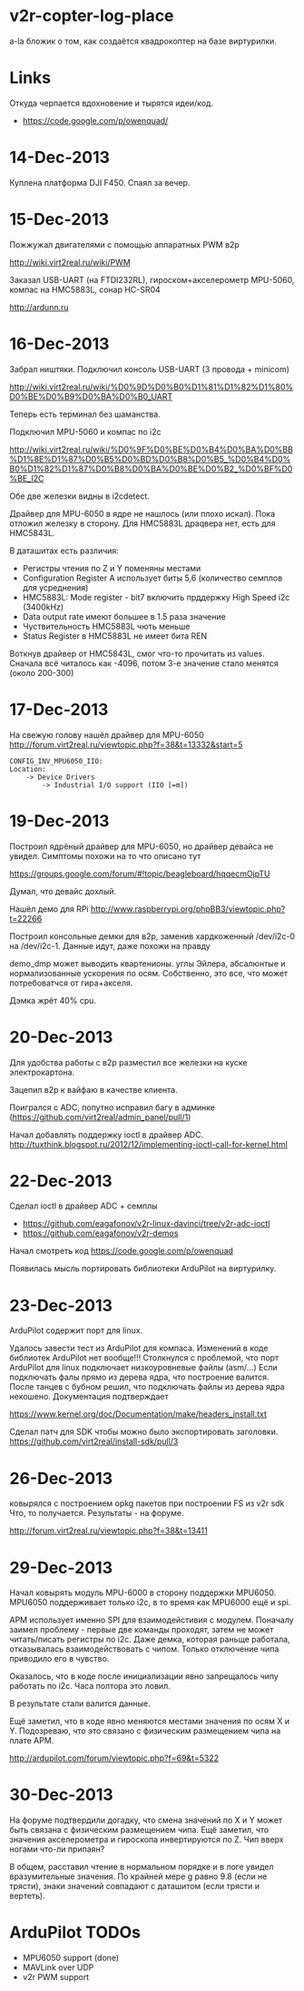 v2r-copter-log-place
====================

a-la бложик о том, как создаётся квадрокоптер на базе виртурилки.

Links
=====
Откуда черпается вдохновение и тырятся идеи/код.

- <https://code.google.com/p/owenquad/>


14-Dec-2013
===========
Куплена платформа DJI F450. Спаял за вечер.

15-Dec-2013
===========
Пожжужал двигателями с помощью аппаратных PWM в2р

<http://wiki.virt2real.ru/wiki/PWM>

Заказал USB-UART (на FTDI232RL), гироском+акселерометр MPU-5060, компас на HMC5883L, сонар HC-SR04

<http://ardunn.ru>

16-Dec-2013
===========
Забрал ништяки.
Подключил консоль USB-UART (3 провода + minicom)

<http://wiki.virt2real.ru/wiki/%D0%9D%D0%B0%D1%81%D1%82%D1%80%D0%BE%D0%B9%D0%BA%D0%B0_UART>

Теперь есть терминал без шаманства.

Подключил MPU-5060 и компас по i2c

<http://wiki.virt2real.ru/wiki/%D0%9F%D0%BE%D0%B4%D0%BA%D0%BB%D1%8E%D1%87%D0%B5%D0%BD%D0%B8%D0%B5_%D0%B4%D0%B0%D1%82%D1%87%D0%B8%D0%BA%D0%BE%D0%B2_%D0%BF%D0%BE_I2C>

Обе две железки видны в i2cdetect. 

Драйвер для MPU-6050 в ядре не нашлось (или плохо искал). Пока отложил железку в сторону.
Для HMC5883L драqвера нет, есть для HMC5843L.

В даташитах есть различия:

- Регистры чтения по Z и Y поменяны местами
- Configuration Register A использует биты 5,6 (количество семплов для усреднения)
- HMC5883L: Mode register - bit7 включить прддержку High Speed i2c (3400kHz)
- Data output rate имеют большее в 1.5 раза значение
- Чуствительность HMC5883L чють меньше
- Status Register в HMC5883L не имеет бита REN

Воткнув драйвер от HMC5843L, смог что-то прочитать из values.
Сначала всё читалось как -4096, потом 3-е значение стало менятся (около 200-300)

17-Dec-2013
===========

На свежую голову нашёл драйвер для MPU-6050
<http://forum.virt2real.ru/viewtopic.php?f=38&t=13332&start=5>

    CONFIG_INV_MPU6050_IIO:
    Location:
        -> Device Drivers
            -> Industrial I/O support (IIO [=m])


19-Dec-2013
===========

Построил ядрёный драйвер для MPU-6050, но драйвер девайса не увидел.
Симптомы похожи на то что описано тут

<https://groups.google.com/forum/#!topic/beagleboard/hqqecmOjpTU>

Думал, что девайс дохлый.

Нашёл демо для RPi
<http://www.raspberrypi.org/phpBB3/viewtopic.php?t=22266>

Построил консольные демки для в2р, заменив хардкоженный /dev/i2c-0 на /dev/i2c-1.
Данные идут, даже похожи на правду

demо_dmp может выводить квартенионы. углы Эйлера, абсалюнтые и нормализованные ускорения по осям.
Собственно, это все, что может потребоватчся от гира+акселя. 

Дэмка жрёт 40% cpu.

20-Dec-2013
===========

Для удобства работы с в2р разместил все железки на куске электрокартона.

Зацепил в2р к вайфаю в качестве клиента.

Поигрался с ADC, попутно исправил багу в админке (<https://github.com/virt2real/admin_panel/pull/1>)

Начал добавлять поддержку ioctl в драйвер ADC.
<http://tuxthink.blogspot.ru/2012/12/implementing-ioctl-call-for-kernel.html>

22-Dec-2013
===========
Сделал ioctl в драйвер ADC + семплы
- <https://github.com/eagafonov/v2r-linux-davinci/tree/v2r-adc-ioctl>
- <https://github.com/eagafonov/v2r-demos>

Начал смотреть код <https://code.google.com/p/owenquad>

Появилась мысль портировать библиотеки ArduPilot на виртурилку.

23-Dec-2013
===========
ArduPilot содержит порт для linux.

Удалось завести тест из ArduPilot для компаса. Изменений в коде библиотек ArduPilot нет вообще!!!
Столкнулся с проблемой, что порт ArduPilot для linux подключает низкоуровневые файлы (asm/...)
Если подключать фалы прямо из дерева ядра, что построение валится. После танцев с бубном решил, 
что подключать файлы из дерева ядра некошено. Документация подтверждает

<https://www.kernel.org/doc/Documentation/make/headers_install.txt>

Сделал патч для SDK чтобы можно было экспортировать заголовки. 
<https://github.com/virt2real/install-sdk/pull/3>

26-Dec-2013
===========

ковырялся с построением opkg пакетов при построении FS из v2r sdk
Что, то получается. Результаты - на форуме. 

<http://forum.virt2real.ru/viewtopic.php?f=38&t=13411>


29-Dec-2013
===========

Начал ковырять модуль MPU-6000 в сторону поддержки  MPU6050.
MPU6050 поддерживает только i2c, в то время как MPU6000 ещё и spi.

APM использует именно SPI для взаимодейстивия с модулем.
Поначалу заимел проблему - первые две команды проходят, затем не может читать/писать регистры по i2c.
Даже демка, которая раньще работала, отказывалась взаимодействовать с чипом.
Только отключение чипа приводило его в чувство.

Оказалось, что в коде после инициализации явно запрещалось чипу работать по i2c.
Часа полтора это ловил.

В результате стали валится данные. 

Ещё заметил, что в коде явно меняются местами значения по осям X и Y.
Подозреваю, что это связано с физическим размещением чипа на плате APM.

<http://ardupilot.com/forum/viewtopic.php?f=69&t=5322>


30-Dec-2013
============

На форуме подтвердили догадку, что смена значений по X и Y может быть связана с физическим размещением чипа.
Ещё заметил, что значения акселерометра и гироскопа инвертируются по Z.
Чип вверх ногами что-ли припаян?

В общем, расставил чтение в нормальном порядке и в логе увидел вразумительные значения.
По крайней мере g равно 9.8 (если не трясти), знаки значений совпадают с даташитом (если трясти и вертеть). 


ArduPilot TODOs
===============

- MPU6050 support (done)
- MAVLink over UDP
- v2r PWM support


